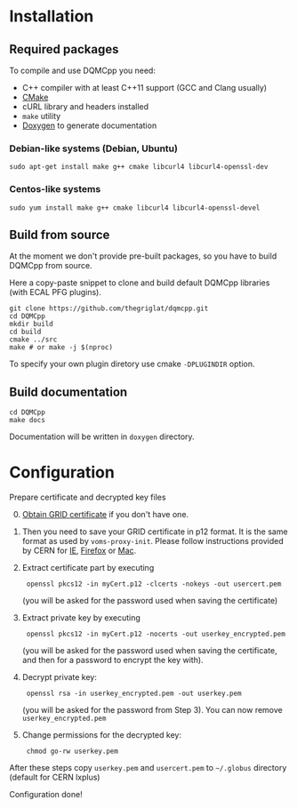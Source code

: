 # Installation

## Required packages

To compile and use DQMCpp you need:

 * C++ compiler with at least C++11 support (GCC and Clang usually) 
 * [CMake](https://cmake.org/)
 * cURL library and headers installed
 * `make` utility
 * [Doxygen](https://www.doxygen.nl/index.html) to generate documentation


### Debian-like systems (Debian, Ubuntu)

    sudo apt-get install make g++ cmake libcurl4 libcurl4-openssl-dev

### Centos-like systems

    sudo yum install make g++ cmake libcurl4 libcurl4-openssl-devel

## Build from source

At the moment we don't provide pre-built packages, so you have to build DQMCpp from source.

Here a copy-paste snippet to clone and build default DQMCpp libraries (with ECAL PFG plugins).

    git clone https://github.com/thegriglat/dqmcpp.git
    cd DQMCpp
    mkdir build
    cd build
    cmake ../src
    make # or make -j $(nproc)

To specify your own plugin diretory use cmake `-DPLUGINDIR` option.


## Build documentation

    cd DQMCpp
    make docs

Documentation will be written in `doxygen` directory.

# Configuration

Prepare certificate and decrypted key files

0. [Obtain GRID certificate](https://ca.cern.ch/ca/) if you don't have one.

1. Then you need to save your GRID certificate in p12 format. It is the same format as used by `voms-proxy-init`. Please follow instructions provided by CERN for [IE](https://ca.cern.ch/ca/Help/?kbid=031015), [Firefox](https://ca.cern.ch/ca/Help/?kbid=040111) or [Mac](https://ca.cern.ch/ca/Help/?kbid=060111).


2. Extract certificate part by executing

        openssl pkcs12 -in myCert.p12 -clcerts -nokeys -out usercert.pem

    (you will be asked for the password used when saving the certificate)

3. Extract private key by executing

        openssl pkcs12 -in myCert.p12 -nocerts -out userkey_encrypted.pem

    (you will be asked for the password used when saving the certificate, and then for a password to encrypt the key with).

4. Decrypt private key:

        openssl rsa -in userkey_encrypted.pem -out userkey.pem

    (you will be asked for the password from Step 3). You can now remove `userkey_encrypted.pem`

5. Change permissions for the decrypted key:

        chmod go-rw userkey.pem


After these steps copy `userkey.pem` and `usercert.pem` to `~/.globus` directory (default for CERN lxplus)

Configuration done!